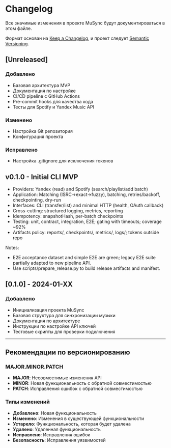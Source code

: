 # Changelog

Все значимые изменения в проекте MuSync будут документироваться в этом файле.

Формат основан на [Keep a Changelog](https://keepachangelog.com/ru/1.0.0/),
и проект следует [Semantic Versioning](https://semver.org/lang/ru/).

## [Unreleased]

### Добавлено
- Базовая архитектура MVP
- Документация по настройке
- CI/CD pipeline с GitHub Actions
- Pre-commit hooks для качества кода
- Тесты для Spotify и Yandex Music API

### Изменено
- Настройка Git репозитория
- Конфигурация проекта

### Исправлено
- Настройка .gitignore для исключения токенов

## v0.1.0 - Initial CLI MVP

- Providers: Yandex (read) and Spotify (search/playlist/add batch)
- Application: Matching (ISRC→exact→fuzzy), batching, retries/backoff, checkpointing, dry-run
- Interfaces: CLI (transfer/list) and minimal HTTP (health, OAuth callback)
- Cross-cutting: structured logging, metrics, reporting
- Idempotency: snapshotHash, per-batch checkpoints
- Testing: unit, contract, integration, E2E; gating with timeouts; coverage ~92%
- Artifacts policy: reports/, checkpoints/, metrics/, logs/; tokens outside repo

Notes:
- E2E acceptance dataset and simple E2E are green; legacy E2E suite partially adapted to new pipeline API.
- Use scripts/prepare_release.py to build release artifacts and manifest.

## [0.1.0] - 2024-01-XX

### Добавлено
- Инициализация проекта MuSync
- Базовая структура для синхронизации музыки
- Документация по архитектуре
- Инструкции по настройке API ключей
- Тестовые скрипты для проверки подключения

---

## Рекомендации по версионированию

### MAJOR.MINOR.PATCH

- **MAJOR**: Несовместимые изменения API
- **MINOR**: Новая функциональность с обратной совместимостью  
- **PATCH**: Исправления ошибок с обратной совместимостью

### Типы изменений

- **Добавлено**: Новая функциональность
- **Изменено**: Изменения в существующей функциональности
- **Устарело**: Функциональность, которая будет удалена
- **Удалено**: Удаленная функциональность
- **Исправлено**: Исправления ошибок
- **Безопасность**: Исправления уязвимостей
